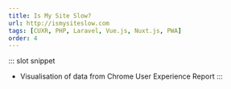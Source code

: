 ```yaml
---
title: Is My Site Slow?
url: http://ismysiteslow.com
tags: [CUXR, PHP, Laravel, Vue.js, Nuxt.js, PWA]
order: 4
---
```


::: slot snippet
* Visualisation of data from Chrome User Experience Report
:::

